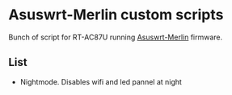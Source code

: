 Asuswrt-Merlin custom scripts
==============

Bunch of script for RT-AC87U running [Asuswrt-Merlin](https://github.com/RMerl/asuswrt-merlin) firmware.


## List ##
- Nightmode. Disables wifi and led pannel at night
